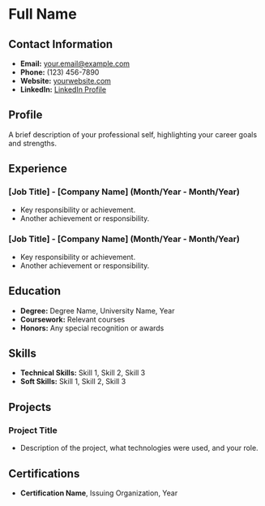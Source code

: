 <!-- Don't change this section -->
<link rel="stylesheet" href="/styles.css">

<!-- Your Resume Information -->

# Full Name

## Contact Information

- **Email:** your.email@example.com
- **Phone:** (123) 456-7890
- **Website:** [yourwebsite.com](https://www.yourwebsite.com)
- **LinkedIn:** [LinkedIn Profile](https://www.linkedin.com)

## Profile

A brief description of your professional self, highlighting your career goals and strengths.

## Experience

### [Job Title] - [Company Name] (Month/Year - Month/Year)

- Key responsibility or achievement.
- Another achievement or responsibility.

### [Job Title] - [Company Name] (Month/Year - Month/Year)

- Key responsibility or achievement.
- Another achievement or responsibility.

## Education

- **Degree:** Degree Name, University Name, Year
- **Coursework:** Relevant courses
- **Honors:** Any special recognition or awards

## Skills

- **Technical Skills:** Skill 1, Skill 2, Skill 3
- **Soft Skills:** Skill 1, Skill 2, Skill 3

## Projects

### Project Title

- Description of the project, what technologies were used, and your role.

## Certifications

- **Certification Name**, Issuing Organization, Year
